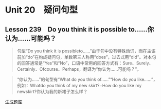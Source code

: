 ﻿ # Unit 20　疑问句型
 ## Lesson 239　Do you think it is possible to……你认为……可能吗？
 
> 句型“Do you think it is possibleto……”由于句中没有特殊动词，而在主语前加“do”在构成疑问句，单数第三人称用“does”，过去式用“did”。对本句的回答通常是“Yes”和“No”，口语中常用的回答方式有：Sure、Surely、Certainly、Ofcourse、Perhaps，翻译为“你认为……可能吗？”。

> “你认为……”的句型有“What do you think of……”“How do you like……”，例如：Whatdo you think of my new skirt?=How do you like my newskirt?你认为我的新裙子怎么样？


 [生成题库](./question/f239.json)